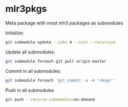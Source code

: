 # mlr3pkgs
Meta package with most mlr3 packages as submodules

Initialize:
```bash
git submodule update --jobs 4 --init --recursive
```

Update all submodules:
```bash
git submodule foreach git pull origin master
```

Commit in all submodules:

```bash
git submodule foreach 'git commit -a -m "<msg>"'
```

Push in all submodules
```bash
git push --recurse-submodules=on-demand
```
